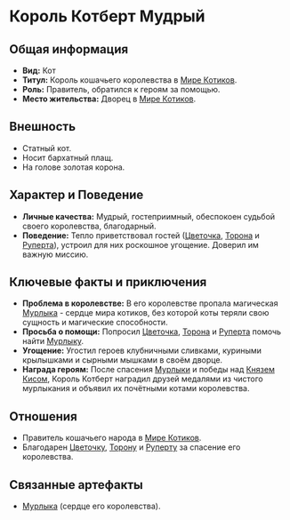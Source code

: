 # Король Котберт Мудрый

## Общая информация

- **Вид:** Кот
- **Титул:** Король кошачьего королевства в [Мире Котиков](../../places/mir_kotikov.md).
- **Роль:** Правитель, обратился к героям за помощью.
- **Место жительства:** Дворец в [Мире Котиков](../../places/mir_kotikov.md).

## Внешность

- Статный кот.
- Носит бархатный плащ.
- На голове золотая корона.

## Характер и Поведение

- **Личные качества:** Мудрый, гостеприимный, обеспокоен судьбой своего королевства, благодарный.
- **Поведение:** Тепло приветствовал гостей ([Цветочка](../main_heroes/cvetochek.md), [Торона](../main_heroes/toron.md) и [Руперта](../main_heroes/rupert.md)), устроил для них роскошное угощение. Доверил им важную миссию.

## Ключевые факты и приключения

- **Проблема в королевстве:** В его королевстве пропала магическая [Мурлыка](../../artifacts_and_magic/notable_artifacts.md#мурлыка-мир-котиков) - сердце мира котиков, без которой коты теряли свою сущность и магические способности.
- **Просьба о помощи:** Попросил [Цветочка](../main_heroes/cvetochek.md), [Торона](../main_heroes/toron.md) и [Руперта](../main_heroes/rupert.md) помочь найти [Мурлыку](../../artifacts_and_magic/notable_artifacts.md#мурлыка-мир-котиков).
- **Угощение:** Угостил героев клубничными сливками, куриными крылышками и сырными мышками в своём дворце.
- **Награда героям:** После спасения [Мурлыки](../../artifacts_and_magic/notable_artifacts.md#мурлыка-мир-котиков) и победы над [Князем Кисом](../villains/knyaz_kis.md), Король Котберт наградил друзей медалями из чистого мурлыкания и объявил их почётными котами королевства.

## Отношения

- Правитель кошачьего народа в [Мире Котиков](../../places/mir_kotikov.md).
- Благодарен [Цветочку](../main_heroes/cvetochek.md), [Торону](../main_heroes/toron.md) и [Руперту](../main_heroes/rupert.md) за спасение его королевства.

## Связанные артефакты

- [Мурлыка](../../artifacts_and_magic/notable_artifacts.md#мурлыка-мир-котиков) (сердце его королевства).
